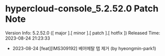 # hypercloud-console_5.2.52.0 Patch Note

Version Info: 5.2.52.0 ([ major ].[ minor ].[ patch ].[ hotfix ])
Released Time: 2023-08-24 21:23:33

- 2023-08-24 [feat][IMS309192] 베어메탈 탭 제거 (by hyeongmin-park1) 
